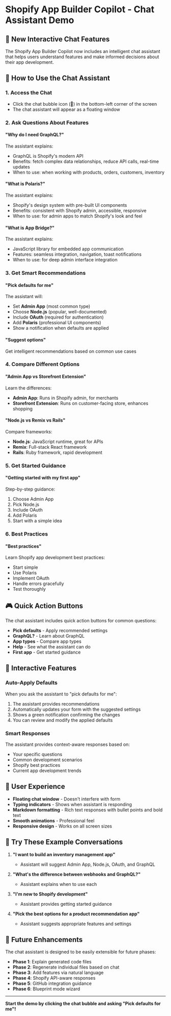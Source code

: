 # Shopify App Builder Copilot - Chat Assistant Demo

## 🎯 New Interactive Chat Features

The Shopify App Builder Copilot now includes an intelligent chat assistant that helps users understand features and make informed decisions about their app development.

## 🚀 How to Use the Chat Assistant

### 1. **Access the Chat**
- Click the chat bubble icon (💬) in the bottom-left corner of the screen
- The chat assistant will appear as a floating window

### 2. **Ask Questions About Features**

#### **"Why do I need GraphQL?"**
The assistant explains:
- GraphQL is Shopify's modern API
- Benefits: fetch complex data relationships, reduce API calls, real-time updates
- When to use: when working with products, orders, customers, inventory

#### **"What is Polaris?"**
The assistant explains:
- Shopify's design system with pre-built UI components
- Benefits: consistent with Shopify admin, accessible, responsive
- When to use: for admin apps to match Shopify's look and feel

#### **"What is App Bridge?"**
The assistant explains:
- JavaScript library for embedded app communication
- Features: seamless integration, navigation, toast notifications
- When to use: for deep admin interface integration

### 3. **Get Smart Recommendations**

#### **"Pick defaults for me"**
The assistant will:
- Set **Admin App** (most common type)
- Choose **Node.js** (popular, well-documented)
- Include **OAuth** (required for authentication)
- Add **Polaris** (professional UI components)
- Show a notification when defaults are applied

#### **"Suggest options"**
Get intelligent recommendations based on common use cases

### 4. **Compare Different Options**

#### **"Admin App vs Storefront Extension"**
Learn the differences:
- **Admin App**: Runs in Shopify admin, for merchants
- **Storefront Extension**: Runs on customer-facing store, enhances shopping

#### **"Node.js vs Remix vs Rails"**
Compare frameworks:
- **Node.js**: JavaScript runtime, great for APIs
- **Remix**: Full-stack React framework
- **Rails**: Ruby framework, rapid development

### 5. **Get Started Guidance**

#### **"Getting started with my first app"**
Step-by-step guidance:
1. Choose Admin App
2. Pick Node.js
3. Include OAuth
4. Add Polaris
5. Start with a simple idea

### 6. **Best Practices**

#### **"Best practices"**
Learn Shopify app development best practices:
- Start simple
- Use Polaris
- Implement OAuth
- Handle errors gracefully
- Test thoroughly

## 🎮 Quick Action Buttons

The chat assistant includes quick action buttons for common questions:
- **Pick defaults** - Apply recommended settings
- **GraphQL?** - Learn about GraphQL
- **App types** - Compare app types
- **Help** - See what the assistant can do
- **First app** - Get started guidance

## 🔄 Interactive Features

### **Auto-Apply Defaults**
When you ask the assistant to "pick defaults for me":
1. The assistant provides recommendations
2. Automatically updates your form with the suggested settings
3. Shows a green notification confirming the changes
4. You can review and modify the applied defaults

### **Smart Responses**
The assistant provides context-aware responses based on:
- Your specific questions
- Common development scenarios
- Shopify best practices
- Current app development trends

## 🎨 User Experience

- **Floating chat window** - Doesn't interfere with form
- **Typing indicators** - Shows when assistant is responding
- **Markdown formatting** - Rich text responses with bullet points and bold text
- **Smooth animations** - Professional feel
- **Responsive design** - Works on all screen sizes

## 🚀 Try These Example Conversations

1. **"I want to build an inventory management app"**
   - Assistant will suggest Admin App, Node.js, OAuth, and GraphQL

2. **"What's the difference between webhooks and GraphQL?"**
   - Assistant explains when to use each

3. **"I'm new to Shopify development"**
   - Assistant provides getting started guidance

4. **"Pick the best options for a product recommendation app"**
   - Assistant suggests appropriate features and settings

## 🔮 Future Enhancements

The chat assistant is designed to be easily extensible for future phases:
- **Phase 1**: Explain generated code files
- **Phase 2**: Regenerate individual files based on chat
- **Phase 3**: Add features via natural language
- **Phase 4**: Shopify API-aware responses
- **Phase 5**: GitHub integration guidance
- **Phase 6**: Blueprint mode wizard

---

**Start the demo by clicking the chat bubble and asking "Pick defaults for me"!** 